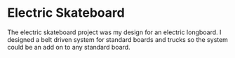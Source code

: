 # Electric Skateboard

The electric skateboard project was my design for an electric longboard. I designed a belt driven system for standard boards and trucks so the system could be an add on to any standard board.  
